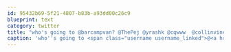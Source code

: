 ```yaml
---
id: 95432b69-5f21-4807-b83b-a93dd00c26c9
blueprint: text
category: twitter
title: "who's going to @barcampvan? @ThePej @yrashk @cqwww  @collinvine?"
caption: 'who''s going to <span class="username username_linked">@<a href="https://twitter.com/barcampvan" title="BarCamp Vancouver">barcampvan</a></span>? <span class="username username_linked">@<a href="https://twitter.com/ThePej" title="Leila Pejman">ThePej</a></span> <span class="username username_linked">@<a href="https://twitter.com/yrashk" title="Yurii Rashkovskii">yrashk</a></span> <span class="username username_linked">@<a href="https://twitter.com/cqwww" title="Kris Constable">cqwww</a></span>  <span class="username username_linked">@<a href="https://twitter.com/collinvine" title="Collin Vine">collinvine</a></span>?'
---
```

